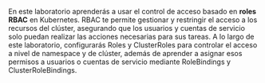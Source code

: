 En este laboratorio aprenderás a usar el control de acceso basado en **roles RBAC** en Kubernetes. RBAC te permite gestionar y restringir el acceso a los recursos del clúster, asegurando que los usuarios y cuentas de servicio solo puedan realizar las acciones necesarias para sus tareas. A lo largo de este laboratorio, configurarás Roles y ClusterRoles para controlar el acceso a nivel de namespace y de clúster, además de aprender a asignar esos permisos a usuarios o cuentas de servicio mediante RoleBindings y ClusterRoleBindings. 
